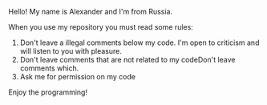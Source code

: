 Hello!
My name is Alexander and I'm from Russia.

When you use my repository you must read some rules:

1) Don't leave a illegal comments below my code. I'm open to criticism and will listen to you with pleasure.
2) Don't leave comments that are not related to my codeDon't leave comments which. 
3) Ask me for permission on my code

Enjoy the programming!
